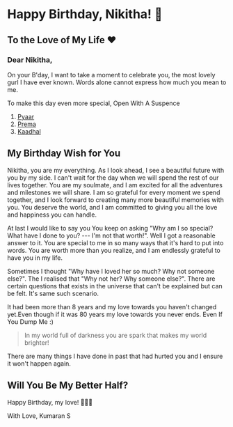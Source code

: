 # Happy Birthday, Nikitha! 🎉

## To the Love of My Life ❤️

### Dear Nikitha,

On your B'day, I want to take a moment to celebrate you, the most lovely gurl I have ever known. Words alone cannot express how much you mean to me. 

To make this day even more special, Open With A Suspence

1. [Pyaar](https://nix3.vercel.app/)
2. [Prema](https://tylerdurdenxd.github.io/nix1/)
3. [Kaadhal](https://tylerdurdenxd.github.io/nix2/)

## My Birthday Wish for You

Nikitha, you are my everything. As I look ahead, I see a beautiful future with you by my side. I can't wait for the day when we will spend the rest of our lives together. You are my soulmate, and I am excited for all the adventures and milestones we will share. I am so grateful for every moment we spend together, and I look forward to creating many more beautiful memories with you. You deserve the world, and I am committed to giving you all the love and happiness you can handle.

At last I would like to say you
You keep on asking "Why am I so special? What have I done to you? --- I'm not that worth!". Well I got a reasonable answer to it.
You are special to me in so many ways that it's hard to put into words. You are worth more than you realize, and I am endlessly grateful to have you in my life.

Sometimes I thought "Why have I loved her so much? Why not someone else?". The I realised that "Why not her? Why someone else?". There are certain questions that exists in the universe that can't be explained but can be felt. It's same such scenario.

It had been more than 8 years and my love towards you haven't changed yet.Even though if it was 80 years my love towards you never ends. Even If You Dump Me :)

> In my world full of darkness you are spark that makes my world brighter!

There are many things I have done in past that had hurted you and I ensure it won't happen again.

## Will You Be My Better Half?

Happy Birthday, my love! 🎂🎁🎈

With Love,
Kumaran S
